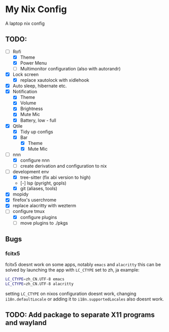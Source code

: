 # My Nix Config
A laptop nix config

## TODO:
- [ ]  Rofi
    - [x] Theme
    - [x] Power Menu
    - [ ] Multimonitor configuration (also with autorandr)
- [x] Lock screen
  - [x] replace xautolock with xidlehook
- [x] Auto sleep, hibernate etc.
- [x] Notification
    - [x] Theme 
    - [x] Volume
    - [x] Brightness
    - [x] Mute Mic
    - [x] Battery, low - full
- [x] Qtile
    - [x] Tidy up configs
    - [x] Bar 
        - [x] Theme
        - [x] Mute Mic
- [ ] nnn
    - [x] configure nnn
    - [ ] create derivation and  configuration to nix
- [ ] development env
  - [x] tree-sitter (fix abi version to high)
  - [-] lsp (pyright, gopls)
  - [x] git (aliases, tools)
- [x] mopidy
- [x] firefox's userchrome
- [x] replace alacritty with wezterm
- [ ] configure tmux
    - [x] configure plugins
    - [ ] move plugins to ./pkgs

## Bugs
### fcitx5
fcitx5 doesnt work on some apps, notably `emacs` and `alacritty`
this can be solved by launching the app with `LC_CTYPE` set to zh, ja example:

``` sh
LC_CTYPE=zh_CN.UTF-8 emacs
LC_CTYPE=zh_CN.UTF-8 alacritty 
```
setting `LC_CTYPE` on nixos configuration doesnt work, 
changing `i18n.defaultLocale` or adding it to `i18n.supportedLocales` also doesnt work.

## TODO: Add package to separate X11 programs and wayland
